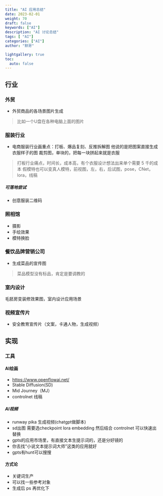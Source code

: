 ```yaml
---  
title: "AI 应用总结"  
date: 2023-02-01
weight: 70  
draft: false  
keywords: ["AI"]  
description: "AI 讨论总结"  
tags: [ "AI"]  
categories: ["AI"]  
author: "默哥"  

lightgallery: true
toc:
  auto: false
---  
```


## 行业
### 外贸
* 外贸商品的各场景图片生成
> 比如一个U盘在各种电脑上面的图片

### 服装行业
* 电商服装行业画重点：打板、爆品复刻、反推拆解图
他说的是把图案直接生成衣服样子的图 裁剪图，单块的，把每一块拼起来就是衣服

> 打板行业痛点，时间长，成本高，有个衣服设计想法出来单个需要 5 千的成本
假模特也可以变真人模特，前视图，左，右，后试图，pose，CNet，lora，线稿
##### 可落地尝试
* 创意服装二维码

### 照相馆
* 摄影
* 手绘效果
* 模特换脸    

### 餐饮品牌营销公司
* 生成菜品的宣传图
> 菜品模型没有标品，肯定是要调教的

### 室内设计
毛胚房变装修效果图，室内设计应用场景

### 视频宣传片
* 安全教育宣传片（文案，卡通人物，生成视频）

## 实现
### 工具
#### AI绘画
* https://www.openflowai.net/
* Stable Diffusion(SD)
* Mid Journey（MJ）
* controlnet 线稿

##### AI视频
* runway pika 生成视频(chatgpt做脚本)
* sd出图 需要选checkpoint lora embedding 然后结合 controlnet 可以快速出替换
* gpts的应用市场里，有直接文本生提示词的，还是分好镜的
* 你去找“小说文本提示词大师”这类的应用就好
* gpts有hunt可以搜搜    

#### 方式论
* 关键词生产
* 可以找一些参考对象
* 生成后 ps 再优化下